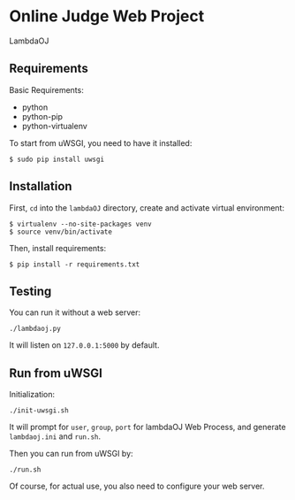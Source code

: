 # Online Judge Web Project

LambdaOJ



## Requirements

Basic Requirements:

* python
* python-pip
* python-virtualenv

To start from uWSGI, you need to have it installed:

```
$ sudo pip install uwsgi
```



## Installation

First, `cd` into the `lambdaOJ` directory,
create and activate virtual environment:

```
$ virtualenv --no-site-packages venv
$ source venv/bin/activate
```

Then, install requirements:

```
$ pip install -r requirements.txt
```



## Testing

You can run it without a web server:

```
./lambdaoj.py
```

It will listen on `127.0.0.1:5000` by default.
	


## Run from uWSGI

Initialization:

```
./init-uwsgi.sh
```

It will prompt for `user`, `group`, `port` for lambdaOJ Web Process,
and generate `lambdaoj.ini` and `run.sh`.

Then you can run from uWSGI by:

```
./run.sh
```

Of course, for actual use,
you also need to configure your web server.
